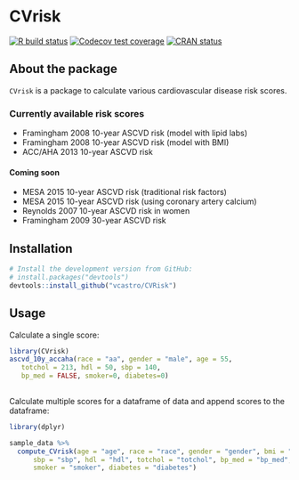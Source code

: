 
# CVrisk

<!-- badges: start -->
[![R build status](https://github.com/vcastro/CVrisk/workflows/R-CMD-check/badge.svg)](https://github.com/vcastro/CVrisk/actions)
[![Codecov test coverage](https://codecov.io/gh/vcastro/CVrisk/branch/master/graph/badge.svg)](https://codecov.io/gh/vcastro/CVrisk?branch=master)
[![CRAN status](https://www.r-pkg.org/badges/version/CVrisk)](https://CRAN.R-project.org/package=CVrisk)
<!-- badges: end -->


## About the package

`CVrisk` is a  package to calculate various cardiovascular disease risk scores. 

### Currently available risk scores

- Framingham 2008 10-year ASCVD risk (model with lipid labs)
- Framingham 2008 10-year ASCVD risk (model with BMI)
- ACC/AHA 2013 10-year ASCVD risk 

#### Coming soon

- MESA 2015 10-year ASCVD risk (traditional risk factors)
- MESA 2015 10-year ASCVD risk (using coronary artery calcium)
- Reynolds 2007 10-year ASCVD risk in women
- Framingham 2009 30-year ASCVD risk

## Installation

``` r
# Install the development version from GitHub:
# install.packages("devtools")
devtools::install_github("vcastro/CVRisk")
```

## Usage

Calculate a single score:

``` r
library(CVrisk)
ascvd_10y_accaha(race = "aa", gender = "male", age = 55, 
   totchol = 213, hdl = 50, sbp = 140, 
   bp_med = FALSE, smoker=0, diabetes=0)
   
```

Calculate multiple scores for a dataframe of data and append scores to the
dataframe:

``` r
library(dplyr)

sample_data %>% 
  compute_CVrisk(age = "age", race = "race", gender = "gender", bmi = "BMI", 
      sbp = "sbp", hdl = "hdl", totchol = "totchol", bp_med = "bp_med", 
      smoker = "smoker", diabetes = "diabetes")
```

